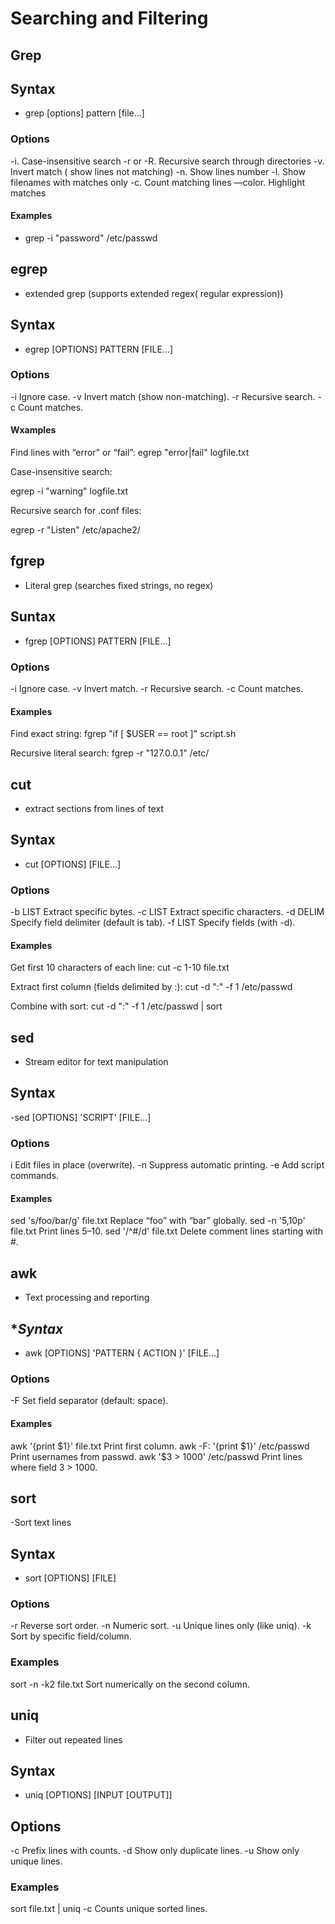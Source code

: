 # **Searching and Filtering**

## **Grep**

## **Syntax**
- grep [options] pattern [file…] 

### **Options**
-i.           Case-insensitive search
-r or -R. Recursive search through directories
-v.           Invert match ( show lines not matching)
-n.          Show lines number 
-l.           Show filenames with matches only
-c.          Count matching lines
—color.  Highlight matches

#### **Examples**
- grep -i "password" /etc/passwd


## **egrep**
- extended grep (supports extended regex( regular expression))

## **Syntax**
- egrep [OPTIONS] PATTERN [FILE...]

### **Options**
-i	Ignore case.
-v	Invert match (show non-matching).
-r	Recursive search.
-c	Count matches.

#### **Wxamples**
Find lines with “error” or “fail”:
egrep "error|fail" logfile.txt

Case-insensitive search:

egrep -i "warning" logfile.txt

Recursive search for .conf files:

egrep -r "Listen" /etc/apache2/


## **fgrep**
- Literal grep (searches fixed strings, no regex)

## **Suntax**
- fgrep [OPTIONS] PATTERN [FILE...]

### **Options**
-i	Ignore case.
-v	Invert match.
-r	Recursive search.
-c	Count matches.

#### **Examples**
Find exact string:
fgrep "if [ $USER == root ]" script.sh

Recursive literal search:
fgrep -r "127.0.0.1" /etc/

## **cut**
- extract sections from lines of text

## **Syntax**
- cut [OPTIONS] [FILE...]

### **Options**
-b LIST	Extract specific bytes.
-c LIST	Extract specific characters.
-d DELIM	Specify field delimiter (default is tab).
-f LIST	Specify fields (with -d).

#### **Examples**
Get first 10 characters of each line:
cut -c 1-10 file.txt

Extract first column (fields delimited by :):
cut -d ":" -f 1 /etc/passwd

Combine with sort:
cut -d ":" -f 1 /etc/passwd | sort



## **sed** 
- Stream editor for text manipulation

## **Syntax**
-sed [OPTIONS] 'SCRIPT' [FILE...]

### **Options**
i	Edit files in place (overwrite).
-n	Suppress automatic printing.
-e	Add script commands.

#### **Examples**
sed 's/foo/bar/g' file.txt	Replace “foo” with “bar” globally.
sed -n '5,10p' file.txt	Print lines 5–10.
sed '/^#/d' file.txt	Delete comment lines starting with #.



## **awk**
- Text processing and reporting

## **Syntax*
- awk [OPTIONS] 'PATTERN { ACTION }' [FILE...]

### **Options**
-F	Set field separator (default: space).

#### **Examples**
awk '{print $1}' file.txt	Print first column.
awk -F: '{print $1}' /etc/passwd	Print usernames from passwd.
awk '$3 > 1000' /etc/passwd	Print lines where field 3 > 1000.



## **sort**
-Sort text lines

## **Syntax**
- sort [OPTIONS] [FILE]

### **Options**
-r	Reverse sort order.
-n	Numeric sort.
-u	Unique lines only (like uniq).
-k	Sort by specific field/column.

### **Examples**
sort -n -k2 file.txt
Sort numerically on the second column.



## **uniq**
- Filter out repeated lines

## **Syntax**
- uniq [OPTIONS] [INPUT [OUTPUT]]

## **Options**
-c	Prefix lines with counts.
-d	Show only duplicate lines.
-u	Show only unique lines.

### **Examples**
sort file.txt | uniq -c
Counts unique sorted lines.

